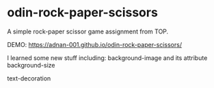# odin-rock-paper-scissors

A simple rock-paper scissor game assignment from TOP.

DEMO:
https://adnan-001.github.io/odin-rock-paper-scissors/

I learned some new stuff including:
background-image and its attribute background-size

text-decoration